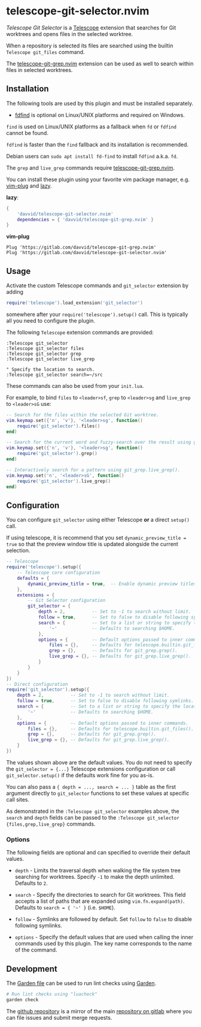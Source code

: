 # telescope-git-selector.nvim

*Telescope Git Selector* is a [Telescope](https://github.com/nvim-telescope/telescope.nvim)
extension that searches for Git worktrees and opens files in the selected worktree.

When a repository is selected its files are searched using the builtin
`Telescope git_files` command.

The [telescope-git-grep.nvim](https://gitlab.com/davvid/telescope-git-grep.nvim)
extension can be used as well to search within files in selected worktrees.

## Installation

The following tools are used by this plugin and must be installed separately.

* [fdfind](https://github.com/sharkdp/fd) is optional on Linux/UNIX platforms
and required on Windows.

`find` is used on Linux/UNIX platforms as a fallback when `fd` or `fdfind`
cannot be found.

`fdfind` is faster than the `find` fallback and its installation is recommended.

Debian users can `sudo apt install fd-find` to install `fdfind` a.k.a. `fd`.

The `grep` and `live_grep` commands require
[telescope-git-grep.nvim](https://gitlab.com/davvid/telescope-git-grep.nvim).

You can install these plugin using your favorite vim package manager, e.g.
[vim-plug](https://github.com/junegunn/vim-plug) and
[lazy](https://github.com/folke/lazy.nvim).

**lazy**:
```lua
{
    'davvid/telescope-git-selector.nvim'
    dependencies = { 'davvid/telescope-git-grep.nvim' }
}
```

**vim-plug**
```VimL
Plug 'https://gitlab.com/davvid/telescope-git-grep.nvim'
Plug 'https://gitlab.com/davvid/telescope-git-selector.nvim'
```


## Usage

Activate the custom Telescope commands and `git_selector` extension by adding

```lua
require('telescope').load_extension('git_selector')
```

somewhere after your `require('telescope').setup()` call.
This is typically all you need to configure the plugin.

The following `Telescope` extension commands are provided:

```VimL
:Telescope git_selector
:Telescope git_selector files
:Telescope git_selector grep
:Telescope git_selector live_grep

" Specify the location to search.
:Telescope git_selector search=~/src
```

These commands can also be used from your `init.lua`.

For example, to bind `files` to `<leader>sf`, `grep` to `<leader>sg` and
`live_grep` to `<leader>sG` use:

```lua
-- Search for the files within the selected Git worktree.
vim.keymap.set({'n', 'v'}, '<leader>sg', function()
    require('git_selector').files()
end)

-- Search for the current word and fuzzy-search over the result using git_grep.grep().
vim.keymap.set({'n', 'v'}, '<leader>sg', function()
    require('git_selector').grep()
end)

-- Interactively search for a pattern using git_grep.live_grep().
vim.keymap.set('n', '<leader>sG', function()
    require('git_selector').live_grep()
end)
```


## Configuration

You can configure `git_selector` using either Telescope **or** a direct `setup()` call.

If using telescope, it is recommend that you set `dynamic_preview_title = true`
so that the preview window title is updated alongside the current selection.

```lua
-- Telescope
require('telescope').setup({
    -- Telescope core configuration
    defaults = {
        dynamic_preview_title = true,  -- Enable dynamic preview titles
    },
    extensions = {
        -- Git Selector configuration
        git_selector = {
            depth = 2,          -- Set to -1 to search without limit.
            follow = true,      -- Set to false to disable following symlinks.
            search = {          -- Set to a list or string to specify the locations to search.
                '~'             -- Defaults to searching $HOME.
            },
            options = {         -- Default options passed to inner commands.
                files = {},     -- Defaults for telescope.builtin.git_files().
                grep = {},      -- Defaults for git_grep.grep().
                live_grep = {}, -- Defaults for git_grep.live_grep().
            }
        }
    }
})
-- Direct configuration
require('git_selector').setup({
    depth = 2,          -- Set to -1 to search without limit.
    follow = true,      -- Set to false to disable following symlinks.
    search = {          -- Set to a list or string to specify the locations to search.
        '~'             -- Defaults to searching $HOME.
    },
    options = {         -- Default options passed to inner commands.
        files = {},     -- Defaults for telescope.builtin.git_files().
        grep = {},      -- Defaults for git_grep.grep().
        live_grep = {}, -- Defaults for git_grep.live_grep().
    }
})
```

The values shown above are the default values. You do not need to specify the
`git_selector = {...}` Telescope extensions configuration or call
`git_selector.setup()` if the defaults work fine for you as-is.

You can also pass a `{ depth = ..., search = ... }` table as the first argument
directly to `git_selector` functions to set these values at specific call sites.

As demonstrated in the `:Telescope git_selector` examples above, the `search`
and `depth` fields can be passed to the
`:Telescope git_selector {files,grep,live_grep}` commands.

### Options

The following fields are optional and can specified to override their
default values.

* `depth` - Limits the traversal depth when walking the file system tree
searching for worktrees. Specify `-1` to make the depth unlimited.
Defaults to `2`.

* `search` - Specify the directories to search for Git worktrees.
This field accepts a list of paths that are expanded using `vim.fn.expand(path)`.
Defaults to `search = { '~' }` (i.e. `$HOME`).

* `follow` - Symlinks are followed by default. Set `follow` to `false` to disable
following symlinks.

* `options` - Specify the default values that are used when calling the inner commands
used by this plugin. The key name corresponds to the name of the command.


## Development

The [Garden file](garden.yaml) can be used to run lint checks using
[Garden](https://gitlab.com/garden-rs/garden).

```sh
# Run lint checks using "luacheck"
garden check
```

The [github repository](https://github.com/davvid/telescope-git-selector.nvim)
is a mirror of the main
[repository on gitlab](https://gitlab.com/davvid/telescope-git-selector.nvim)
where you can file issues and submit merge requests.
